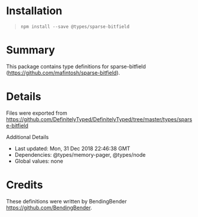 # Installation
> `npm install --save @types/sparse-bitfield`

# Summary
This package contains type definitions for sparse-bitfield (https://github.com/mafintosh/sparse-bitfield).

# Details
Files were exported from https://github.com/DefinitelyTyped/DefinitelyTyped/tree/master/types/sparse-bitfield

Additional Details
 * Last updated: Mon, 31 Dec 2018 22:46:38 GMT
 * Dependencies: @types/memory-pager, @types/node
 * Global values: none

# Credits
These definitions were written by BendingBender <https://github.com/BendingBender>.
